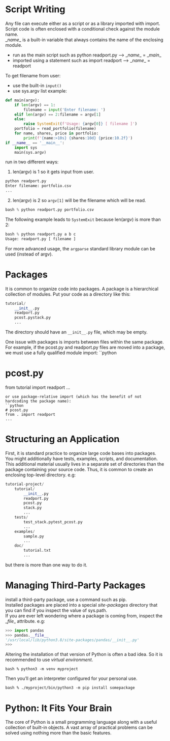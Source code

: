 # Script Writing
Any file can execute either as a script or as a library imported with import. Script code is often enclosed with a conditional check against the module name.  
\__name__ is a built-in variable that always contains the name of the enclosing module.  
* run as the main script such as python readport.py --> \__name__ = \__main__
* imported using a statement such as import readport --> \__name__ = readport

To get filename from user:
* use the built-in `input()`
* use sys.argv list
example:
```python
def main(argv):
    if len(argv) == 1:
        filename = input('Enter filename: ')
    elif len(argv) == 2:filename = argv[1]
    else:
        raise SystemExit(f'Usage: {argv[0]} [ filename ]')
    portfolio = read_portfolio(filename)
    for name, shares, price in portfolio:
        print(f'{name:>10s} {shares:10d} {price:10.2f}')
if __name__ == '__main__':
    import sys
    main(sys.argv) 
```

run in two different ways:  
1. len(argv) is 1 so it gets input from user.
```python
python readport.py
Enter filename: portfolio.csv
... 
```

2. len(argv) is 2 so `argv[1]` will be the filename which will be read. 
```python
bash % python readport.py portfolio.csv 
```

The following example leads to `SystemExit` because len(argv) is more than 2:
```python
bash % python readport.py a b c
Usage: readport.py [ filename ] 
```

For more advanced usage, the `argparse` standard library module can be used (instead of argv).

# Packages
It is common to organize code into packages. A package is a hierarchical collection of modules. Put your code as a directory like this:
```python
tutorial/
    __init__.py
    readport.py
    pcost.pystack.py
    ... 
```
The directory should have an `__init__.py` file, which may be empty.  

One issue with packages is imports between files within the same package. For example, if the pcost.py and readport.py files are moved into a package, we must use a fully qualified module import:
``python
# pcost.py
from tutorial import readport
...
```
or use package-relative import (which has the benefit of not hardcoding the package name):
``python
# pcost.py
from . import readport
...
```
# Structuring an Application
First, it is standard practice to organize large code bases into packages. You might additionally have tests, examples, scripts, and documentation. This additional material
usually lives in a separate set of directories than the package containing your source code. Thus, it is common to create an enclosing top-level directory.
e.g:
```python
tutorial-project/
    tutorial/
        __init__.py
        readport.py
        pcost.py
        stack.py
        ...
    tests/
        test_stack.pytest_pcost.py
        ...
    examples/
        sample.py
        ...
    doc/
        tutorial.txt
        ...
```
but there is more than one way to do it.

# Managing Third-Party Packages
install a third-party package, use a command such as pip.  
Installed packages are placed into a special *site-packages* directory that you can find if you inspect the value of sys.path.  
If you are ever left wondering where a package is coming from, inspect the \__file__ attribute. e.g:
```python
>>> import pandas
>>> pandas.__file__
'/usr/local/lib/python3.8/site-packages/pandas/__init__.py'
>>>
```

Altering the installation of that version of Python is often a bad idea. So it is recommended to use *virtual environment*.
```console 
bash % python3 -m venv myproject
```
Then you’ll get an interpreter configured for your personal use. 
```console 
bash % ./myproject/bin/python3 -m pip install somepackage
```

# Python: It Fits Your Brain
The core of Python is a small programming language along with a useful collection of built-in objects. A vast
array of practical problems can be solved using nothing more than the basic features.
